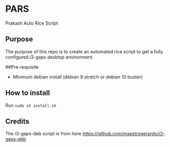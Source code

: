 # PARS
Prakash Auto Rice Script

## Purpose
The purpose of this repo is to create an automated rice script to get a fully configured i3-gaps desktop environment.

##Pre-requisite
- Minimum debian install (debian 9 stretch or debian 10 buster)

## How to install
Run `sudo sh install.sh`

## Credits
The i3-gaps-deb script is from here
https://github.com/maestrogerardo/i3-gaps-deb
